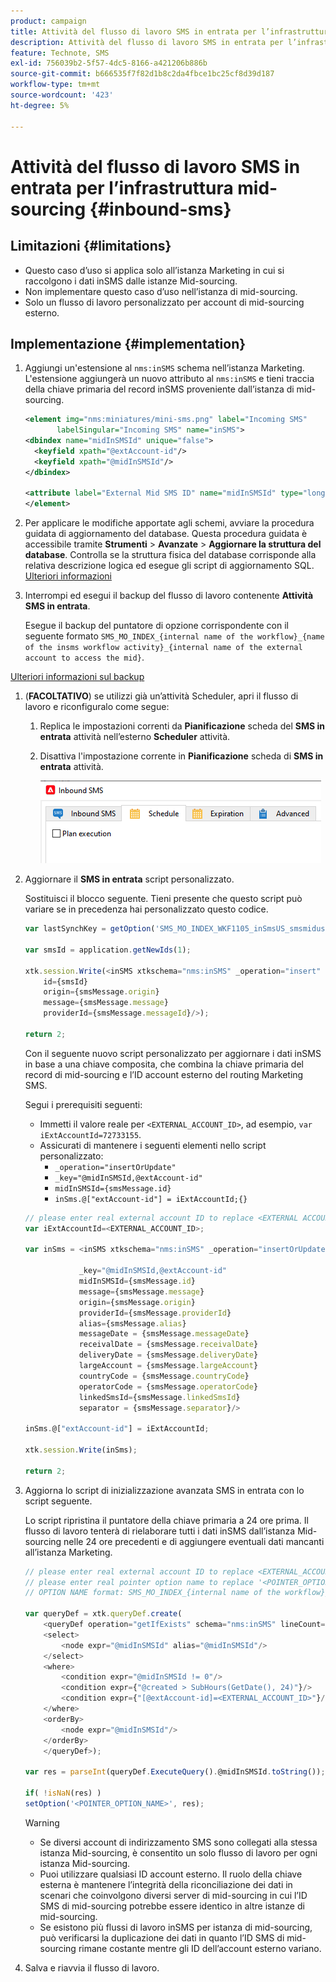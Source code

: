 ```yaml
---
product: campaign
title: Attività del flusso di lavoro SMS in entrata per l’infrastruttura mid-sourcing
description: Attività del flusso di lavoro SMS in entrata per l’infrastruttura mid-sourcing
feature: Technote, SMS
exl-id: 756039b2-5f57-4dc5-8166-a421206b886b
source-git-commit: b666535f7f82d1b8c2da4fbce1bc25cf8d39d187
workflow-type: tm+mt
source-wordcount: '423'
ht-degree: 5%

---
```


# Attività del flusso di lavoro SMS in entrata per l’infrastruttura mid-sourcing {#inbound-sms}

## Limitazioni {#limitations}

* Questo caso d’uso si applica solo all’istanza Marketing in cui si raccolgono i dati inSMS dalle istanze Mid-sourcing.
* Non implementare questo caso d’uso nell’istanza di mid-sourcing.
* Solo un flusso di lavoro personalizzato per account di mid-sourcing esterno.

## Implementazione {#implementation}

1. Aggiungi un&#39;estensione al `nms:inSMS` schema nell’istanza Marketing. L&#39;estensione aggiungerà un nuovo attributo al `nms:inSMS` e tieni traccia della chiave primaria del record inSMS proveniente dall’istanza di mid-sourcing.

   ```xml
   <element img="nms:miniatures/mini-sms.png" label="Incoming SMS"
          labelSingular="Incoming SMS" name="inSMS">
   <dbindex name="midInSMSId" unique="false">
     <keyfield xpath="@extAccount-id"/>
     <keyfield xpath="@midInSMSId"/>
   </dbindex>
   
   <attribute label="External Mid SMS ID" name="midInSMSId" type="long"/>
   </element>
   ```

1. Per applicare le modifiche apportate agli schemi, avviare la procedura guidata di aggiornamento del database. Questa procedura guidata è accessibile tramite **Strumenti** > **Avanzate** > **Aggiornare la struttura del database**. Controlla se la struttura fisica del database corrisponde alla relativa descrizione logica ed esegue gli script di aggiornamento SQL. [Ulteriori informazioni](../../configuration/using/updating-the-database-structure.md)

1. Interrompi ed esegui il backup del flusso di lavoro contenente **Attività SMS in entrata**.

   Esegue il backup del puntatore di opzione corrispondente con il seguente formato `SMS_MO_INDEX_{internal name of the workflow}_{name of the insms workflow activity}_{internal name of the external account to access the mid}`.

[Ulteriori informazioni sul backup](../../production/using/backup.md)

1. (**FACOLTATIVO**) se utilizzi già un’attività Scheduler, apri il flusso di lavoro e riconfiguralo come segue:

   1. Replica le impostazioni correnti da **Pianificazione** scheda del **SMS in entrata** attività nell’esterno **Scheduler** attività.

   1. Disattiva l&#39;impostazione corrente in **Pianificazione** scheda di **SMS in entrata** attività.

      ![](assets/inbound_sms_1.png)

1. Aggiornare il **SMS in entrata** script personalizzato.

   Sostituisci il blocco seguente. Tieni presente che questo script può variare se in precedenza hai personalizzato questo codice.

   ```Javascript
   var lastSynchKey = getOption('SMS_MO_INDEX_WKF1105_inSmsUS_smsmidus');
   
   var smsId = application.getNewIds(1);
   
   xtk.session.Write(<inSMS xtkschema="nms:inSMS" _operation="insert"
       id={smsId}
       origin={smsMessage.origin}
       message={smsMessage.message}
       providerId={smsMessage.messageId}/>);
   
   return 2;
   ```

   Con il seguente nuovo script personalizzato per aggiornare i dati inSMS in base a una chiave composita, che combina la chiave primaria del record di mid-sourcing e l’ID account esterno del routing Marketing SMS.

   Segui i prerequisiti seguenti:

   * Immetti il valore reale per `<EXTERNAL_ACCOUNT_ID>`, ad esempio, `var iExtAccountId=72733155`.
   * Assicurati di mantenere i seguenti elementi nello script personalizzato:
      * `_operation="insertOrUpdate"`
      * `_key="@midInSMSId,@extAccount-id"`
      * `midInSMSId={smsMessage.id}`
      * `inSms.@["extAccount-id"] = iExtAccountId;{}`

   ```Javascript
   // please enter real external account ID to replace <EXTERNAL ACCOUNT ID>
   var iExtAccountId=<EXTERNAL_ACCOUNT_ID>;
   
   var inSms = <inSMS xtkschema="nms:inSMS" _operation="insertOrUpdate"
   
               _key="@midInSMSId,@extAccount-id"
               midInSMSId={smsMessage.id}
               message={smsMessage.message}
               origin={smsMessage.origin}
               providerId={smsMessage.providerId}
               alias={smsMessage.alias}
               messageDate = {smsMessage.messageDate}
               receivalDate = {smsMessage.receivalDate}
               deliveryDate = {smsMessage.deliveryDate}
               largeAccount = {smsMessage.largeAccount}
               countryCode = {smsMessage.countryCode}
               operatorCode = {smsMessage.operatorCode}
               linkedSmsId={smsMessage.linkedSmsId}
               separator = {smsMessage.separator}/>
   
   inSms.@["extAccount-id"] = iExtAccountId;
   
   xtk.session.Write(inSms);
   
   return 2;
   ```

1. Aggiorna lo script di inizializzazione avanzata SMS in entrata con lo script seguente.

   Lo script ripristina il puntatore della chiave primaria a 24 ore prima. Il flusso di lavoro tenterà di rielaborare tutti i dati inSMS dall’istanza Mid-sourcing nelle 24 ore precedenti e di aggiungere eventuali dati mancanti all’istanza Marketing.

   ```Javascript
   // please enter real external account ID to replace <EXTERNAL_ACCOUNT_ID>
   // please enter real pointer option name to replace '<POINTER_OPTION_NAME>'
   // OPTION NAME format: SMS_MO_INDEX_{internal name of the workflow}_inSms_{internal name of the external account to access the mid}
   
   var queryDef = xtk.queryDef.create(
       <queryDef operation="getIfExists" schema="nms:inSMS" lineCount="1">
       <select>
           <node expr="@midInSMSId" alias="@midInSMSId"/>
       </select>
       <where>
           <condition expr="@midInSMSId != 0"/>
           <condition expr={"@created > SubHours(GetDate(), 24)"}/>
           <condition expr={"[@extAccount-id]=<EXTERNAL_ACCOUNT_ID>"}/>
       </where>
       <orderBy>
           <node expr="@midInSMSId"/>
       </orderBy>
       </queryDef>);
   
   var res = parseInt(queryDef.ExecuteQuery().@midInSMSId.toString());
   
   if( !isNaN(res) )
   setOption('<POINTER_OPTION_NAME>', res);
   ```

   >[!WARNING]
   >
   > * Se diversi account di indirizzamento SMS sono collegati alla stessa istanza Mid-sourcing, è consentito un solo flusso di lavoro per ogni istanza Mid-sourcing.
   > * Puoi utilizzare qualsiasi ID account esterno. Il ruolo della chiave esterna è mantenere l’integrità della riconciliazione dei dati in scenari che coinvolgono diversi server di mid-sourcing in cui l’ID SMS di mid-sourcing potrebbe essere identico in altre istanze di mid-sourcing.
   > * Se esistono più flussi di lavoro inSMS per istanza di mid-sourcing, può verificarsi la duplicazione dei dati in quanto l’ID SMS di mid-sourcing rimane costante mentre gli ID dell’account esterno variano.

1. Salva e riavvia il flusso di lavoro.

